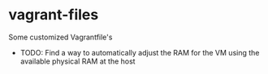 # vagrant-files
Some customized Vagrantfile's


* TODO: Find a way to automatically adjust the RAM for the VM using the available physical RAM at the host

